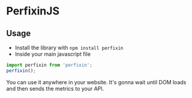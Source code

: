 # PerfixinJS

## Usage

* Install the library with `npm install perfixin`
* Inside your main javascript file

```javascript
import perfixin from 'perfixin';
perfixin();
```

You can use it anywhere in your website. It's gonna wait until DOM loads and then sends the metrics to your API.
